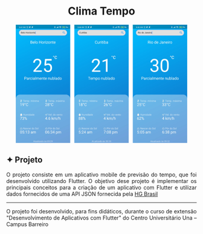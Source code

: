 <h1 align="center"> Clima Tempo </h1>

<p align="center">
    <img alt="Telas" title="App" src="telas.png" width="90%"/>
</p>

## ✦ Projeto
<p align="justify">
O projeto consiste em um aplicativo mobile de previsão do tempo, que foi desenvolvido utilizando Flutter. O objetivo dese projeto é implementar os principais conceitos para a criação de um aplicativo com Flutter e utilizar dados fornecidos de uma API JSON fornecida pela <a href="https://hgbrasil.com/status/weather">HG Brasil</a>
</p>

---
<p align="justify">
O projeto foi desenvolvido, para fins didáticos, durante o curso de extensão "Desenvolvimento de Aplicativos com Flutter" do Centro Universitário Una – Campus Barreiro
</p>
